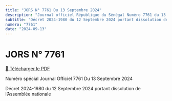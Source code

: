 ```yaml
---
title: "JORS N° 7761 Du 13 Septembre 2024"
description: "Journal officiel République du Sénégal Numéro 7761 du 13 Septembre 2024"
subtitle: "Décret 2024-1980 du 12 Septembre 2024 portant dissolution de l’Assemblée nationale"
numero: "7761"
date: "2024-09-13"
---
```


# JORS N° 7761

<a href="/pdf/jors/JO-7761-du-13-septembre-2024.pdf" target="_blank">📄 Télécharger le PDF</a>

Numéro spécial Journal Officiel 7761 Du 13 Septembre 2024

Décret 2024-1980 du 12 Septembre 2024 portant dissolution de l’Assemblée nationale

<embed
  :src="/pdf/jors/JO-7761-du-13-septembre-2024.pdf"
  type="application/pdf"
  width="100%"
  height="600px"
/>
